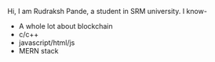 Hi, 
I am Rudraksh Pande, a student in SRM university.
I know-
- A whole lot about blockchain
- c/c++
- javascript/html/js
- MERN stack 
